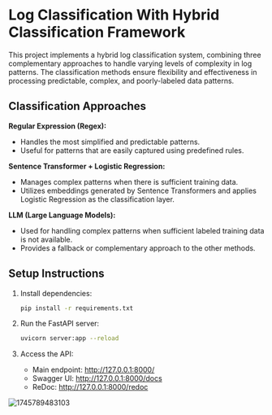
# Log Classification With Hybrid Classification Framework

This project implements a hybrid log classification system, combining three complementary approaches to handle varying levels of complexity in log patterns. The classification methods ensure flexibility and effectiveness in processing predictable, complex, and poorly-labeled data patterns.

## Classification Approaches

**Regular Expression (Regex):**
- Handles the most simplified and predictable patterns.
- Useful for patterns that are easily captured using predefined rules.

**Sentence Transformer + Logistic Regression:**
- Manages complex patterns when there is sufficient training data.
- Utilizes embeddings generated by Sentence Transformers and applies Logistic Regression as the classification layer.

**LLM (Large Language Models):**
- Used for handling complex patterns when sufficient labeled training data is not available.
- Provides a fallback or complementary approach to the other methods.


## Setup Instructions

1. Install dependencies:
   ```bash
   pip install -r requirements.txt
   ```

2. Run the FastAPI server:
   ```bash
   uvicorn server:app --reload
   ```

3. Access the API:
   - Main endpoint: http://127.0.0.1:8000/
   - Swagger UI:      http://127.0.0.1:8000/docs
   - ReDoc:           http://127.0.0.1:8000/redoc



![1745789483103](https://github.com/user-attachments/assets/1e724be8-fc16-4106-959e-33aead2bcb43)





